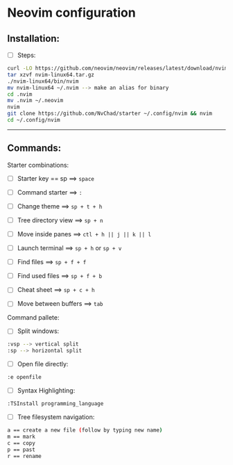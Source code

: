 # Neovim configuration


## Installation:


- [ ] Steps:
```bash
curl -LO https://github.com/neovim/neovim/releases/latest/download/nvim-linux64.tar.gz
tar xzvf nvim-linux64.tar.gz
./nvim-linux64/bin/nvim
mv nvim-linux64 ~/.nvim --> make an alias for binary
cd .nvim
mv .nvim ~/.neovim
nvim
git clone https://github.com/NvChad/starter ~/.config/nvim && nvim
cd ~/.config/nvim
```


---


## Commands:

Starter combinations:

- [ ] Starter key == sp ==> `space`

- [ ] Command starter ==> `:`

- [ ] Change theme ==> `sp + t + h` 

- [ ] Tree directory view ==> `sp + n` 

- [ ] Move inside panes ==> `ctl + h || j || k || l`

- [ ] Launch terminal ==> `sp + h` or `sp + v`

- [ ] Find files ==> `sp + f + f`

- [ ] Find used files ==> `sp + f + b`

- [ ] Cheat sheet ==> `sp + c + h`

- [ ] Move between buffers ==> `tab`


Command pallete:

- [ ] Split windows:
```bash
:vsp --> vertical split
:sp --> horizontal split
```
- [ ] Open file directly:
```bash
:e openfile
```
- [ ] Syntax Highlighting: 
```bash
:TSInstall programming_language
```
- [ ] Tree filesystem navigation:
```bash
a == create a new file (follow by typing new name)
m == mark 
c == copy 
p == past  
r == rename

```
